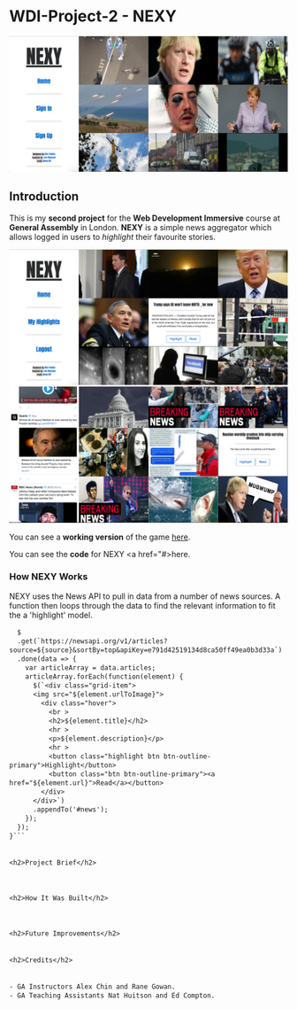 <h1>WDI-Project-2 - NEXY</h1>

<img src="./src/images/nexy.png"></img>

<h2>Introduction</h2>

This is my <strong>second project</strong> for the <strong>Web Development Immersive</strong> course at <strong>General Assembly</strong> in London. <strong>NEXY</strong> is a simple news aggregator which allows logged in users to <em>highlight</em> their favourite stories.

<img src="./src/images/highlight.png">

<img src="./src/images/midway.png">

You can see a <strong>working version</strong> of the game <a href="#">here</a>.

You can see the <strong>code</strong> for NEXY <a href="#>here</a>.


<h3>How NEXY Works</h3>

NEXY uses the News API to pull in data from a number of news sources. A function then loops through the data to find the relevant information to fit the a 'highlight' model. 

```function newsApi(source) {
  $
  .get(`https://newsapi.org/v1/articles?source=${source}&sortBy=top&apiKey=e791d42519134d8ca50ff49ea0b3d33a`)
  .done(data => {
    var articleArray = data.articles;
    articleArray.forEach(function(element) {
      $(`<div class="grid-item">
      <img src="${element.urlToImage}">
        <div class="hover">
          <br >
          <h2>${element.title}</h2>
          <hr >
          <p>${element.description}</p>
          <hr >
          <button class="highlight btn btn-outline-primary">Highlight</button>
          <button class="btn btn-outline-primary"><a href="${element.url}">Read</a></button>
        </div>
      </div>`)
      .appendTo('#news');
    });
  });
}```


<h2>Project Brief</h2>



<h2>How It Was Built</h2>



<h2>Future Improvements</h2>


<h2>Credits</h2>


- GA Instructors Alex Chin and Rane Gowan.
- GA Teaching Assistants Nat Huitson and Ed Compton. 